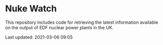 # Nuke Watch

This repository includes code for retrieving the latest information available on the output of EDF nuclear power plants in the UK.

Last updated: 2021-03-06 09:05